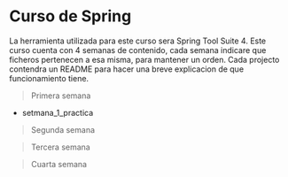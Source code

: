 # Curso de Spring

La herramienta utilizada para este curso sera Spring Tool Suite 4.
Este curso cuenta con 4 semanas de contenido, cada semana indicare que ficheros pertenecen a esa misma, para mantener un orden.
Cada projecto contendra un README para hacer una breve explicacion de que funcionamiento tiene.

> Primera semana
- setmana_1_practica

> Segunda semana

> Tercera semana

> Cuarta semana
